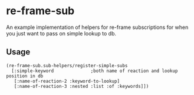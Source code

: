 # re-frame-sub

An example implementation of helpers for re-frame subscriptions for when you just want to pass on simple lookup to db.

## Usage
```
(re-frame-sub.sub-helpers/register-simple-subs
  [:simple-keyword              ;both name of reaction and lookup position in db
   [:name-of-reaction-2 :keyword-to-lookup]
   [:name-of-reaction-3 :nested :list :of :keywords]])
```